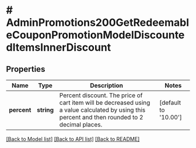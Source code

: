 # # AdminPromotions200GetRedeemableCouponPromotionModelDiscountedItemsInnerDiscount

## Properties

Name | Type | Description | Notes
------------ | ------------- | ------------- | -------------
**percent** | **string** | Percent discount.  The price of cart item will be decreased using a value calculated by using this percent and then rounded to 2 decimal places. | [default to '10.00']

[[Back to Model list]](../../README.md#models) [[Back to API list]](../../README.md#endpoints) [[Back to README]](../../README.md)
